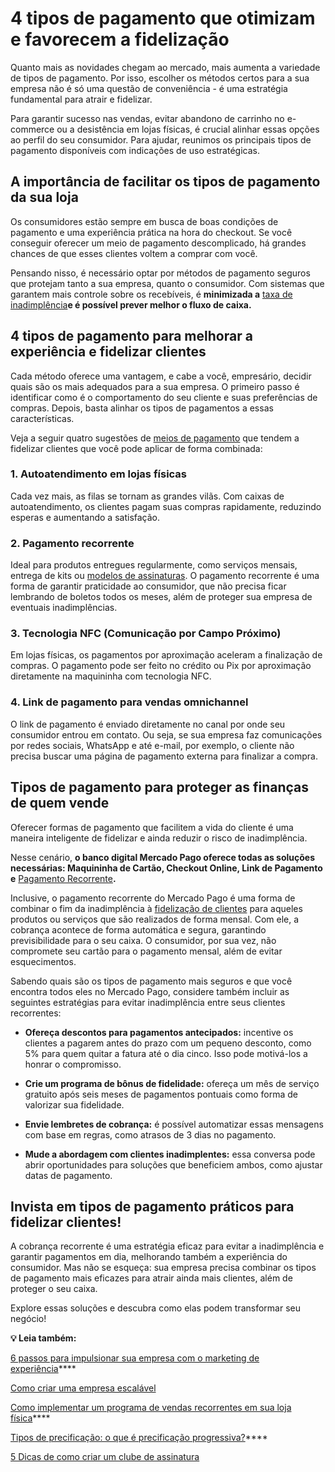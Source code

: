 # 4 tipos de pagamento que otimizam e favorecem a fidelização

Quanto mais as novidades chegam ao mercado, mais aumenta a variedade de tipos de pagamento. Por isso, escolher os métodos certos para a sua empresa não é só uma questão de conveniência - é uma estratégia fundamental para atrair e fidelizar.

Para garantir sucesso nas vendas, evitar abandono de carrinho no e-commerce ou a desistência em lojas físicas, é crucial alinhar essas opções ao perfil do seu consumidor. Para ajudar, reunimos os principais tipos de pagamento disponíveis com indicações de uso estratégicas.

## **A importância de facilitar os tipos de pagamento da sua loja**

Os consumidores estão sempre em busca de boas condições de pagamento e uma experiência prática na hora do checkout. Se você conseguir oferecer um meio de pagamento descomplicado, há grandes chances de que esses clientes voltem a comprar com você.

Pensando nisso, é necessário optar por métodos de pagamento seguros que protejam tanto a sua empresa, quanto o consumidor. Com sistemas que garantem mais controle sobre os recebíveis, é **minimizada a** [taxa de inadimplência](https://meubolso.mercadopago.com.br/taxa-de-inadimplencia-como-combater-na-recorrencia)**e é possível prever melhor o fluxo de caixa.**

## **4 tipos de pagamento para melhorar a experiência e fidelizar clientes**

Cada método oferece uma vantagem, e cabe a você, empresário, decidir quais são os mais adequados para a sua empresa. O primeiro passo é identificar como é o comportamento do seu cliente e suas preferências de compras. Depois, basta alinhar os tipos de pagamentos a essas características.

Veja a seguir quatro sugestões de [meios de pagamento](https://meubolso.mercadopago.com.br/meios-de-pagamento-para-reduzir-inadimplencia) que tendem a fidelizar clientes que você pode aplicar de forma combinada:

### **1. Autoatendimento em lojas físicas**

Cada vez mais, as filas se tornam as grandes vilãs. Com caixas de autoatendimento, os clientes pagam suas compras rapidamente, reduzindo esperas e aumentando a satisfação.

### **2. Pagamento recorrente**

Ideal para produtos entregues regularmente, como serviços mensais, entrega de kits ou [modelos de assinaturas](https://meubolso.mercadopago.com.br/modelos-de-assinatura-atrair-clientes). O pagamento recorrente é uma forma de garantir praticidade ao consumidor, que não precisa ficar lembrando de boletos todos os meses, além de proteger sua empresa de eventuais inadimplências.

### **3. Tecnologia NFC (Comunicação por Campo Próximo)**

Em lojas físicas, os pagamentos por aproximação aceleram a finalização de compras. O pagamento pode ser feito no crédito ou Pix por aproximação diretamente na maquininha com tecnologia NFC.

### **4. Link de pagamento para vendas omnichannel**

O link de pagamento é enviado diretamente no canal por onde seu consumidor entrou em contato. Ou seja, se sua empresa faz comunicações por redes sociais, WhatsApp e até e-mail, por exemplo, o cliente não precisa buscar uma página de pagamento externa para finalizar a compra.

## **Tipos de pagamento para proteger as finanças de quem vende**

Oferecer formas de pagamento que facilitem a vida do cliente é uma maneira inteligente de fidelizar e ainda reduzir o risco de inadimplência.

Nesse cenário, **o banco digital Mercado Pago oferece todas as soluções necessárias: Maquininha de Cartão, Checkout Online, Link de Pagamento e** [Pagamento Recorrente](https://meubolso.mercadopago.com.br/pagamento-recorrente-para-empresas)**.**

Inclusive, o pagamento recorrente do Mercado Pago é uma forma de combinar o fim da inadimplência à [fidelização de clientes](https://meubolso.mercadopago.com.br/fidelizacao-de-clientes-com-pagamento-recorrente) para aqueles produtos ou serviços que são realizados de forma mensal. Com ele, a cobrança acontece de forma automática e segura, garantindo previsibilidade para o seu caixa. O consumidor, por sua vez, não compromete seu cartão para o pagamento mensal, além de evitar esquecimentos.

Sabendo quais são os tipos de pagamento mais seguros e que você encontra todos eles no Mercado Pago, considere também incluir as seguintes estratégias para evitar inadimplência entre seus clientes recorrentes:

- **Ofereça descontos para pagamentos antecipados:** incentive os clientes a pagarem antes do prazo com um pequeno desconto, como 5% para quem quitar a fatura até o dia cinco. Isso pode motivá-los a honrar o compromisso.

- **Crie um programa de bônus de fidelidade:** ofereça um mês de serviço gratuito após seis meses de pagamentos pontuais como forma de valorizar sua fidelidade.

- **Envie lembretes de cobrança:** é possível automatizar essas mensagens com base em regras, como atrasos de 3 dias no pagamento.

- **Mude a abordagem com clientes inadimplentes:** essa conversa pode abrir oportunidades para soluções que beneficiem ambos, como ajustar datas de pagamento.

## **Invista em tipos de pagamento práticos para fidelizar clientes!**

A cobrança recorrente é uma estratégia eficaz para evitar a inadimplência e garantir pagamentos em dia, melhorando também a experiência do consumidor. Mas não se esqueça: sua empresa precisa combinar os tipos de pagamento mais eficazes para atrair ainda mais clientes, além de proteger o seu caixa.

Explore essas soluções e descubra como elas podem transformar seu negócio!

**💡 Leia também:**

[6 passos para impulsionar sua empresa com o marketing de experiência](https://meubolso.mercadopago.com.br/marketing-de-experiencia-em-empresas)****

[Como criar uma empresa escalável](https://meubolso.mercadopago.com.br/empresa-escalavel)

[Como implementar um programa de vendas recorrentes em sua loja física](https://meubolso.mercadopago.com.br/vendas-recorrentes-loja-fisica)****

[Tipos de precificação: o que é precificação progressiva?](https://meubolso.mercadopago.com.br/o-que-e-precificacao-progressiva-e-tipos-de-precificacao)****

[5 Dicas de como criar um clube de assinatura](https://meubolso.mercadopago.com.br/clube-de-assinatura)